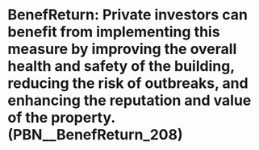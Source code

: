 # BenefReturn: __Private investors can benefit from implementing this measure by improving the overall health and safety of the building, reducing the risk of outbreaks, and enhancing the reputation and value of the property.__ (PBN__BenefReturn_208)


